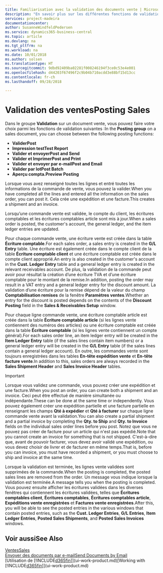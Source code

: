 ```yaml
---
title: Familiarisation avec la validation des documents vente | Microsoft Docs
description: "En savoir plus sur les différentes fonctions de validation pour valider des documents vente."
services: project-madeira
documentationcenter: 
author: SusanneWindfeldPedersen
ms.service: dynamics365-business-central
ms.topic: article
ms.devlang: na
ms.tgt_pltfrm: na
ms.workload: na
ms.date: 10/01/2018
ms.author: solsen
ms.translationtype: HT
ms.sourcegitcommit: 9dbd92409ba02281f008246194f3ce0c53e4e001
ms.openlocfilehash: d44203f67496f2c9b04b710acdd3e88bf15d13cc
ms.contentlocale: fr-ch
ms.lasthandoff: 09/28/2018

---
```

# <a name="posting-sales"></a><span data-ttu-id="de5a3-103">Validation des ventes</span><span class="sxs-lookup"><span data-stu-id="de5a3-103">Posting Sales</span></span>
<span data-ttu-id="de5a3-104">Dans le groupe **Validation** sur un document vente, vous pouvez faire votre choix parmi les fonctions de validation suivantes :</span><span class="sxs-lookup"><span data-stu-id="de5a3-104">In the **Posting group** on a sales document, you can choose between the following posting functions:</span></span>

* <span data-ttu-id="de5a3-105">**Valider**</span><span class="sxs-lookup"><span data-stu-id="de5a3-105">**Post**</span></span>
* <span data-ttu-id="de5a3-106">**Impression test**</span><span class="sxs-lookup"><span data-stu-id="de5a3-106">**Test Report**</span></span>
* <span data-ttu-id="de5a3-107">**Valider et envoyer**</span><span class="sxs-lookup"><span data-stu-id="de5a3-107">**Post and Send**</span></span>
* <span data-ttu-id="de5a3-108">**Valider et Imprimer**</span><span class="sxs-lookup"><span data-stu-id="de5a3-108">**Post and Print**</span></span>
* <span data-ttu-id="de5a3-109">**Valider et envoyer par e-mail**</span><span class="sxs-lookup"><span data-stu-id="de5a3-109">**Post and Email**</span></span>
* <span data-ttu-id="de5a3-110">**Valider par lot**</span><span class="sxs-lookup"><span data-stu-id="de5a3-110">**Post Batch**</span></span>
* <span data-ttu-id="de5a3-111">**Aperçu compta.**</span><span class="sxs-lookup"><span data-stu-id="de5a3-111">**Preview Posting**</span></span>

<span data-ttu-id="de5a3-112">Lorsque vous avez renseigné toutes les lignes et entré toutes les informations de la commande de vente, vous pouvez la valider.</span><span class="sxs-lookup"><span data-stu-id="de5a3-112">When you have completed all the lines and entered all the information on the sales order, you can post it.</span></span> <span data-ttu-id="de5a3-113">Cela crée une expédition et une facture.</span><span class="sxs-lookup"><span data-stu-id="de5a3-113">This creates a shipment and an invoice.</span></span>

<span data-ttu-id="de5a3-114">Lorsqu’une commande vente est validée, le compte du client, les écritures comptables et les écritures comptables article sont mis à jour.</span><span class="sxs-lookup"><span data-stu-id="de5a3-114">When a sales order is posted, the customer's account, the general ledger, and the item ledger entries are updated.</span></span>

<span data-ttu-id="de5a3-115">Pour chaque commande vente, une écriture vente est créée dans la table **Écriture comptable**.</span><span class="sxs-lookup"><span data-stu-id="de5a3-115">For each sales order, a sales entry is created in the **G/L Entry** table.</span></span> <span data-ttu-id="de5a3-116">Une écriture est également créée dans le compte client de la table **Écriture comptable client** et une écriture comptable est créée dans le compte client approprié.</span><span class="sxs-lookup"><span data-stu-id="de5a3-116">An entry is also created in the customer's account in the **Cust. Ledger Entry** table and a general ledger entry is created in the relevant receivables account.</span></span> <span data-ttu-id="de5a3-117">De plus, la validation de la commande peut avoir pour résultat la création d’une écriture TVA et d’une écriture comptable pour le montant de la remise.</span><span class="sxs-lookup"><span data-stu-id="de5a3-117">In addition, posting the order may result in a VAT entry and a general ledger entry for the discount amount.</span></span> <span data-ttu-id="de5a3-118">La validation d’une écriture pour la remise dépend de la valeur du champ **Comptabilisation remises** de la fenêtre **Paramètres ventes**.</span><span class="sxs-lookup"><span data-stu-id="de5a3-118">Whether an entry for the discount is posted depends on the contents of the **Discount Posting** field in the **Sales & Receivables Setup** window.</span></span>

<span data-ttu-id="de5a3-119">Pour chaque ligne commande vente, une écriture comptable article est créée dans la table **Écriture comptable article** (si les lignes vente contiennent des numéros des articles) ou une écriture comptable est créée dans la table **Écriture comptable** (si les lignes vente contiennent un compte général).</span><span class="sxs-lookup"><span data-stu-id="de5a3-119">For each sales order line, an item ledger entry will be created in the **Item Ledger Entry** table (if the sales lines contain item numbers) or a general ledger entry will be created in the **G/L Entry** table (if the sales lines contain a general ledger account).</span></span> <span data-ttu-id="de5a3-120">En outre, les commandes vente sont toujours enregistrées dans les tables **En-tête expédition vente** et **En-tête facture vente**.</span><span class="sxs-lookup"><span data-stu-id="de5a3-120">In addition to this, sales orders are always recorded in the **Sales Shipment Header** and **Sales Invoice Header** tables.</span></span>

> [!IMPORTANT]  
>   <span data-ttu-id="de5a3-121">Lorsque vous validez une commande, vous pouvez créer une expédition et une facture.</span><span class="sxs-lookup"><span data-stu-id="de5a3-121">When you post an order, you can create both a shipment and an invoice.</span></span> <span data-ttu-id="de5a3-122">Ceci peut être effectué de manière simultanée ou indépendante.</span><span class="sxs-lookup"><span data-stu-id="de5a3-122">These can be done at the same time or independently.</span></span> <span data-ttu-id="de5a3-123">Vous pouvez également créer une expédition partielle et une facture partielle en renseignant les champs **Qté à expédier** et **Qté à facturer** sur chaque ligne commande vente avant la validation.</span><span class="sxs-lookup"><span data-stu-id="de5a3-123">You can also create a partial shipment and a partial invoice by completing the **Qty. to Ship** and **Qty. to Invoice** fields on the individual sales order lines before you post.</span></span> <span data-ttu-id="de5a3-124">Notez que vous ne pouvez pas créer de facture pour un article qui n'est pas expédié.</span><span class="sxs-lookup"><span data-stu-id="de5a3-124">Note that you cannot create an invoice for something that is not shipped.</span></span> <span data-ttu-id="de5a3-125">C'est-à-dire que, avant de pouvoir facturer, vous devez avoir validé une expédition, ou vous devez choisir de livrer et de facturer en même temps.</span><span class="sxs-lookup"><span data-stu-id="de5a3-125">That is, before you can invoice, you must have recorded a shipment, or you must choose to ship and invoice at the same time.</span></span>

<span data-ttu-id="de5a3-126">Lorsque la validation est terminée, les lignes vente validées sont supprimées de la commande.</span><span class="sxs-lookup"><span data-stu-id="de5a3-126">When the posting is completed, the posted sales lines are removed from the order.</span></span> <span data-ttu-id="de5a3-127">Un message vous indique lorsque la validation est terminée.</span><span class="sxs-lookup"><span data-stu-id="de5a3-127">A message tells you when the posting is completed.</span></span> <span data-ttu-id="de5a3-128">Vous pouvez ensuite afficher les écritures validées dans les diverses fenêtres qui contiennent les écritures validées, telles que **Écritures comptables client**, **Écritures comptables**, **Écritures comptables article**, **Expéditions vente enregistrées** et **Factures vente enregistrées**.</span><span class="sxs-lookup"><span data-stu-id="de5a3-128">After this, you will be able to see the posted entries in the various windows that contain posted entries, such as the **Cust. Ledger Entries**, **G/L Entries**, **Item Ledger Entries**, **Posted Sales Shipments**, and **Posted Sales Invoices** windows.</span></span>

## <a name="see-also"></a><span data-ttu-id="de5a3-129">Voir aussi</span><span class="sxs-lookup"><span data-stu-id="de5a3-129">See Also</span></span>
[<span data-ttu-id="de5a3-130">Ventes</span><span class="sxs-lookup"><span data-stu-id="de5a3-130">Sales</span></span>](sales-manage-sales.md)  
[<span data-ttu-id="de5a3-131">Envoyer des documents par e-mail</span><span class="sxs-lookup"><span data-stu-id="de5a3-131">Send Documents by Email</span></span>](ui-how-send-documents-email.md)  
<span data-ttu-id="de5a3-132">[Utilisation de [!INCLUDE[d365fin](includes/d365fin_md.md)]](ui-work-product.md)</span><span class="sxs-lookup"><span data-stu-id="de5a3-132">[Working with [!INCLUDE[d365fin](includes/d365fin_md.md)]](ui-work-product.md)</span></span>


